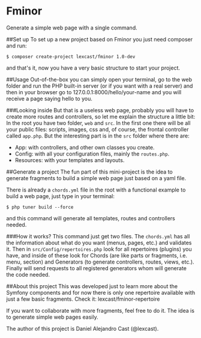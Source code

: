 # Fminor
Generate a simple web page with a single command.

##Set up
To set up a new project based on Fminor you just need composer and run:
```
$ composer create-project lexcast/fminor 1.0-dev
```
and that's it, now you have a very basic structure to start your project.

##Usage
Out-of-the-box you can simply open your terminal, go to the web folder and run the PHP built-in server (or if you want with a real server) and then in your browser go to 127.0.0.1:8000/hello/your-name and you will receive a page saying hello to you.

###Looking inside
But that is a useless web page, probably you will have to create more routes and controllers, so let me explain the structure a little bit:
In the root you have two folder, `web` and `src`. In the first one there will be all your public files: scripts, images, css and, of course, the frontal controller called `app.php`.
But the interesting part is in the `src` folder where there are:

- App: with controllers, and other own classes you create.
- Config: with all your configuration files, mainly the `routes.php`.
- Resources: with your templates and layouts.

##Generate a project
The fun part of this mini-project is the idea to generate fragments to build a simple web page just based on a yaml file.

There is already a `chords.yml` file in the root with a functional example to build a web page, just type in your terminal:
```
$ php tuner build --force
```
and this command will generate all templates, routes and controllers needed.

###How it works?
This command just get two files. The `chords.yml` has all the information about what do you want (menus, pages, etc.) and validates it. Then in `src/Config/repertoires.php` look for all repertoires (plugins) you have, and inside of these look for Chords (are like parts or fragments, i.e. menu, section) and Generators (to generate controllers, routes, views, etc.). Finally will send requests to all registered generators whom will generate the code needed.

##About this project
This was developed just to learn more about the Symfony components and for now there is only one repertoire available with just a few basic fragments. Check it: lexcast/fminor-repertoire

If you want to collaborate with more fragments, feel free to do it. The idea is to generate simple web pages easily.

The author of this project is Daniel Alejandro Cast (@lexcast).
